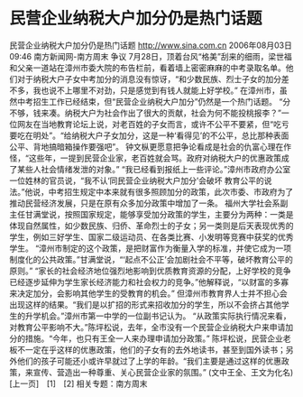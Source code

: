 # 民营企业纳税大户加分仍是热门话题

民营企业纳税大户加分仍是热门话题
http://www.sina.com.cn 2006年08月03日09:46 南方新闻网-南方周末
争议
7月28日，顶着台风“格美”刮来的细雨，梁世福和父亲一道站在漳州市委大院的布告栏前，看着墙上密密麻麻的中考录取名单。他们对于纳税大户子女中考加分的消息没有惊讶，“和少数民族、烈士子女的加分差不多，我也说不上哪里不对劲，只是感觉到有钱人就能上好学校。”
在漳州市，虽然中考招生工作已经结束，但“民营企业纳税大户加分”仍然是一个热门话题。
“分不够，钱来凑。纳税大户为社会作出了很大的贡献，社会为何不能投桃报李？”一位网友在当地教育论坛上说，对老百姓的子女而言，或许不公平不要紧，但“吃亏要吃在明处”。“给纳税大户子女加分，这是一种‘看得见’的不公平，总比那种表面公平、背地搞暗箱操作要强吧”。
钟文枞更愿意把争论看成是社会的仇富心理在作怪，“这些年，一提到民营企业家，老百姓就会骂。政府对纳税大户的优惠政策成了某些人社会情绪发泄的对象。”
“我已经看到报纸上一些评论。”漳州市政府办公室一位姓林的官员说，“我不认‘同民营企业纳税大户加分’会破坏
教育公平的说法。”他说，中考招生规定中本来就有很多照顾加分的政策，此次市委、市政府为了推动民营经济发展，只是在原有众多加分政策中增加了一条。
福州大学社会系副主任甘满堂说，按照国家规定，能够享受加分政策的学生，主要分为两种：一类是体现自然属性，如少数民族、归侨、革命烈士的子女；另一类则是后天表现优秀的学生，例如三好学生、国家二级运动员、在各类比赛、小发明等竞赛中获奖的优秀学生。
“漳州市制定的这个政策，是把财富作为衡量入学的标准，并使它成为一项制度化的公共政策。”甘满堂说，“‘起点不公正’会加剧社会不平等，破坏教育公平的原则。”
“家长的社会经济地位强烈地影响到优质教育资源的分配，上好学校的竞争已经逐步延伸为学生家长经济能力和社会权力的竞争。”他解释说，“以财富的多寡来决定加分，会影响其他学生的受教育的机会。”
但漳州市教育界人士并不担心会出现这样的结果。“我们是以扩招的形式来招收加分的学生，所以不会挤占其他学生的升学机会。”漳州市第一中学的一位副书记认为。
“从政策实际执行情况来看，对教育公平影响不大。”陈坪松说，去年，全市没有一个民营企业纳税大户来申请加分的措施。“今年，也只有王全一人来办理申请加分政策。”
陈坪松说，民营企业老板不一定在乎这样的优惠政策，他们的子女有的去外地读书，甚至到国外读书；另外他们的孩子可能还小或许早就过了上学的年龄。“我们主要是通过这样的优惠政策，来宣传、营造出一种尊重、关心民营企业家的氛围。”
(文中王全、王文为化名)
[上一页]　[1]　[2]
相关专题：南方周末 

